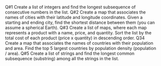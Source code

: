 Q#1 Create a list of integers and find the longest subsequence of consecutive numbers in the list.
Q#2 Create a map that associates the names of cities with their latitude and longitude coordinates. Given a starting and ending city, find the shortest distance between them (you can assume a spherical Earth).
Q#3 Create a list of maps, where each map represents a product with a name, price, and quantity. Sort the list by the total cost of each product (price x quantity) in descending order.
Q34 Create a map that associates the names of countries with their population and area. Find the top 5 largest countries by population density (population / area).
Q#5 Create a list of strings and find the longest common subsequence (substring) among all the strings in the list.
